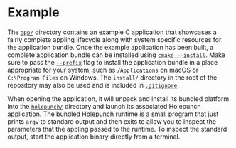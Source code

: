 # Example

The [`app/`](app) directory contains an example C application that showcases a fairly complete appling lifecycle along with system specific resources for the application bundle. Once the example application has been built, a complete application bundle can be installed using [`cmake --install`](https://cmake.org/cmake/help/latest/manual/cmake.1.html#install-a-project). Make sure to pass the [`--prefix`](https://cmake.org/cmake/help/latest/manual/cmake.1.html#cmdoption-cmake--install-0) flag to install the application bundle in a place appropriate for your system, such as `/Applications` on macOS or `C:\Program Files` on Windows. The `install/` directory in the root of the repository may also be used and is included in [`.gitignore`](../.gitignore).

When opening the application, it will unpack and install its bundled platform into the [`holepunch/`](directory) directory and launch its associated Holepunch application. The bundled Holepunch runtime is a small program that just prints `argv` to standard output and then exits to allow you to inspect the parameters that the appling passed to the runtime. To inspect the standard output, start the application binary directly from a terminal.
